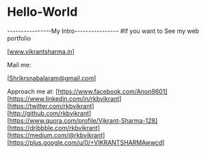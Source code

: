 # Hello-World
----------------My Intro----------------
#If you want to 
See my web portfolio

[www.vikrantsharma.in]

Mail me:

[Shrikrsnabalaram@gmail.com]

Approach me at:
[https://www.facebook.com/Anon9601]
[https://www.linkedin.com/in/rkbvikrant]      
[https://twitter.com/rkbvikrant]          
[http://github.com/rkbvikrant]            
[https://www.quora.com/profile/Vikrant-Sharma-128]    
[https://dribbble.com/rkbvikrant]          
[https://medium.com/@rkbvikrant]        
[https://plus.google.com/u/0/+VIKRANTSHARMAwwcd]    
               
